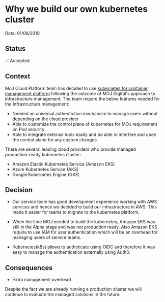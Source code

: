 # Why we build our own kubernetes cluster

Date: 01/08/2019

## Status

✅ Accepted

## Context

MoJ Cloud Platform team has decided to use [kubernetes for container management platform](https://github.com/ministryofjustice/cloud-platform/blob/master/architecture-decision-record/004-use-kubernetes-for-container-management.md) following the outcome of MOJ Digital's approach to infrastructure management. The team require the below features needed for the infrastructure management:

- Needed an universal authentiction mechanism to manage users without depending on the cloud provider
- Able to customize the control plane of kubernetes for MOJ requirement on Pod security
- Able to integrate external tools easily and be able to interfere and open the control plane for any custom changes

There are several leading cloud providers who provide managed production-ready kubernetes cluster:

- Amazon Elastic Kubernetes Service (Amazon EKS)
- Azure Kubernetes Service (AKS)
- Google Kubernetes Engine (GKE)

## Decision

* Our service team has good development experience working with AWS services and hence we decided to build our infrastructure in AWS. This made it easier for teams to migrate to the kubernetes platform. 

* When the time MOJ needed to build the kubernetes, Amazon EKS was still in the Alpha stage and was not production ready. Also Amazon EKS require to use IAM for user authentication which will be an overhead for managing users of service teams. 

* Kubernetes(k8s) allows to autheticate using OIDC and therefore it was easy to manage the authentication externally using Auth0.

## Consequences
- Extra management overhead

Despite the fact we are already running a production cluster we will continue to evaluate the managed solutions in the future.
